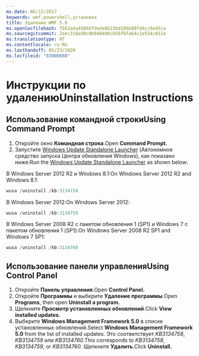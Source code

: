 ```yaml
---
ms.date: 06/12/2017
keywords: wmf,powershell,установка
title: Удаление WMF 5.0
ms.openlocfilehash: f562a4a4506bfdede6b23bd186b80f40cc9e45ca
ms.sourcegitcommit: 2aec310ad0c0b048400cb56f6fa64c1e554c812a
ms.translationtype: HT
ms.contentlocale: ru-RU
ms.lasthandoff: 05/23/2020
ms.locfileid: "83808680"
---
```

# <a name="uninstallation-instructions"></a><span data-ttu-id="3eee2-103">Инструкции по удалению</span><span class="sxs-lookup"><span data-stu-id="3eee2-103">Uninstallation Instructions</span></span>

## <a name="using-command-prompt"></a><span data-ttu-id="3eee2-104">Использование командной строки</span><span class="sxs-lookup"><span data-stu-id="3eee2-104">Using Command Prompt</span></span>

1. <span data-ttu-id="3eee2-105">Откройте окно **Командная строка**.</span><span class="sxs-lookup"><span data-stu-id="3eee2-105">Open **Command Prompt.**</span></span>
2. <span data-ttu-id="3eee2-106">Запустите [Windows Update Standalone Launcher](https://support.microsoft.com/en-us/kb/934307) (Автономное средство запуска Центра обновления Windows), как показано ниже:</span><span class="sxs-lookup"><span data-stu-id="3eee2-106">Run the [Windows Update Standalone Launcher](https://support.microsoft.com/en-us/kb/934307) as shown below:</span></span>

<span data-ttu-id="3eee2-107">В Windows Server 2012 R2 и Windows 8.1:</span><span class="sxs-lookup"><span data-stu-id="3eee2-107">On Windows Server 2012 R2 and Windows 8.1:</span></span>

```powershell
wusa /uninstall /kb:3134758
```

<span data-ttu-id="3eee2-108">В Windows Server 2012:</span><span class="sxs-lookup"><span data-stu-id="3eee2-108">On Windows Server 2012:</span></span>

```powershell
wusa /uninstall /kb:3134759
```

<span data-ttu-id="3eee2-109">В Windows Server 2008 R2 с пакетом обновления 1 (SP1) и Windows 7 с пакетом обновления 1 (SP1):</span><span class="sxs-lookup"><span data-stu-id="3eee2-109">On Windows Server 2008 R2 SP1 and Windows 7 SP1:</span></span>

```powershell
wusa /uninstall /kb:3134760
```

## <a name="using-control-panel"></a><span data-ttu-id="3eee2-110">Использование панели управления</span><span class="sxs-lookup"><span data-stu-id="3eee2-110">Using Control Panel</span></span>

1. <span data-ttu-id="3eee2-111">Откройте **Панель управления**.</span><span class="sxs-lookup"><span data-stu-id="3eee2-111">Open **Control Panel.**</span></span>
2. <span data-ttu-id="3eee2-112">Откройте **Программы** и выберите **Удаление программы**.</span><span class="sxs-lookup"><span data-stu-id="3eee2-112">Open **Programs**, then open **Uninstall a program.**</span></span>
3. <span data-ttu-id="3eee2-113">Щелкните **Просмотр установленных обновлений**.</span><span class="sxs-lookup"><span data-stu-id="3eee2-113">Click **View installed updates.**</span></span>
4. <span data-ttu-id="3eee2-114">Выберите **Windows Management Framework 5.0** в списке установленных обновлений.</span><span class="sxs-lookup"><span data-stu-id="3eee2-114">Select **Windows Management Framework 5.0** from the list of installed updates.</span></span> <span data-ttu-id="3eee2-115">Это соответствует *KB3134758*, *KB3134759* или *KB3134760*.</span><span class="sxs-lookup"><span data-stu-id="3eee2-115">This corresponds to *KB3134758*, *KB3134759*, or *KB3134760*.</span></span> <span data-ttu-id="3eee2-116">Щелкните **Удалить**.</span><span class="sxs-lookup"><span data-stu-id="3eee2-116">Click **Uninstall.**</span></span>
